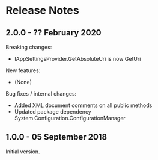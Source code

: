 # Release Notes

## 2.0.0 - ?? February 2020

Breaking changes:
- IAppSettingsProvider.GetAbsoluteUri is now GetUri

New features:
- (None)

Bug fixes / internal changes:
- Added XML document comments on all public methods
- Updated package dependency System.Configuration.ConfigurationManager

## 1.0.0 - 05 September 2018

Initial version.
